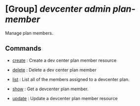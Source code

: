 # [Group] _devcenter admin plan-member_

Manage plan members.

## Commands

- [create](/Commands/devcenter/admin/plan-member/_create.md)
: Create a dev center plan member resource

- [delete](/Commands/devcenter/admin/plan-member/_delete.md)
: Delete a dev center plan member

- [list](/Commands/devcenter/admin/plan-member/_list.md)
: List all of the members assigned to a devcenter plan.

- [show](/Commands/devcenter/admin/plan-member/_show.md)
: Get a devcenter plan member.

- [update](/Commands/devcenter/admin/plan-member/_update.md)
: Update a devcenter plan member resource
